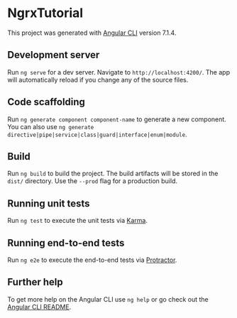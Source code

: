 # NgrxTutorial
 
This project was generated with [Angular CLI](https://github.com/angular/angular-cli) version 7.1.4. 

## Development server

Run `ng serve` for a dev server. Navigate to `http://localhost:4200/`. The app will automatically reload if you change any of the source files.

## Code scaffolding 

Run `ng generate component component-name` to generate a new component. You can also use `ng generate directive|pipe|service|class|guard|interface|enum|module`.
 
## Build
 
Run `ng build` to build the project. The build artifacts will be stored in the `dist/` directory. Use the `--prod` flag for a production build.

## Running unit tests

Run `ng test` to execute the unit tests via [Karma](https://karma-runner.github.io).

## Running end-to-end tests

Run `ng e2e` to execute the end-to-end tests via [Protractor](http://www.protractortest.org/).

## Further help

To get more help on the Angular CLI use `ng help` or go check out the [Angular CLI README](https://github.com/angular/angular-cli/blob/master/README.md).
